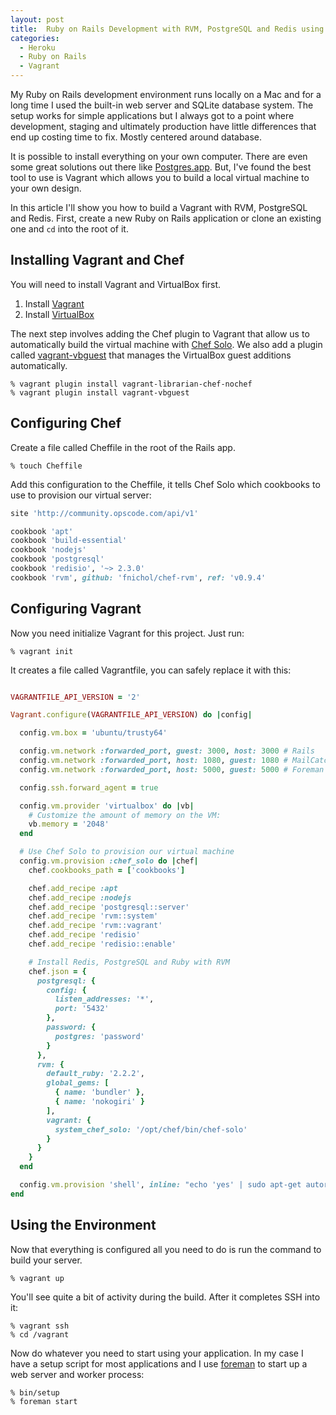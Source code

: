 ```yaml
---
layout: post
title:  Ruby on Rails Development with RVM, PostgreSQL and Redis using Vagrant
categories:
  - Heroku
  - Ruby on Rails
  - Vagrant
---
```


My Ruby on Rails development environment runs locally on a Mac and for a long time I used the
built-in web server and SQLite database system. The setup works for simple applications but I
always got to a point where development, staging and ultimately production have little differences
that end up costing time to fix. Mostly centered around database.

It is possible to install everything on your own computer. There are even some great solutions out
there like [Postgres.app]. But, I've found the best tool to use is Vagrant which allows you to build a local
virtual machine to your own design.

In this article I'll show you how to build a Vagrant with RVM, PostgreSQL and Redis. First, create
a new Ruby on Rails application or clone an existing one and `cd` into the root of it.

## Installing Vagrant and Chef
You will need to install Vagrant and VirtualBox first.

  1. Install [Vagrant]
  2. Install [VirtualBox]

The next step involves adding the Chef plugin to Vagrant that allow us to automatically build
the virtual machine with [Chef Solo]. We also add a plugin called [vagrant-vbguest] that manages
the VirtualBox guest additions automatically.

    % vagrant plugin install vagrant-librarian-chef-nochef
    % vagrant plugin install vagrant-vbguest

## Configuring Chef

Create a file called Cheffile in the root of the Rails app.

    % touch Cheffile

Add this configuration to the Cheffile, it tells Chef Solo which cookbooks to use to provision our virtual server:

``` Ruby
site 'http://community.opscode.com/api/v1'

cookbook 'apt'
cookbook 'build-essential'
cookbook 'nodejs'
cookbook 'postgresql'
cookbook 'redisio', '~> 2.3.0'
cookbook 'rvm', github: 'fnichol/chef-rvm', ref: 'v0.9.4'
```

## Configuring Vagrant

Now you need initialize Vagrant for this project. Just run:

    % vagrant init

It creates a file called Vagrantfile, you can safely replace it with this:

```Ruby

VAGRANTFILE_API_VERSION = '2'

Vagrant.configure(VAGRANTFILE_API_VERSION) do |config|

  config.vm.box = 'ubuntu/trusty64'

  config.vm.network :forwarded_port, guest: 3000, host: 3000 # Rails
  config.vm.network :forwarded_port, host: 1080, guest: 1080 # MailCatcher
  config.vm.network :forwarded_port, host: 5000, guest: 5000 # Foreman

  config.ssh.forward_agent = true

  config.vm.provider 'virtualbox' do |vb|
    # Customize the amount of memory on the VM:
    vb.memory = '2048'
  end

  # Use Chef Solo to provision our virtual machine
  config.vm.provision :chef_solo do |chef|
    chef.cookbooks_path = ['cookbooks']

    chef.add_recipe :apt
    chef.add_recipe :nodejs
    chef.add_recipe 'postgresql::server'
    chef.add_recipe 'rvm::system'
    chef.add_recipe 'rvm::vagrant'
    chef.add_recipe 'redisio'
    chef.add_recipe 'redisio::enable'

    # Install Redis, PostgreSQL and Ruby with RVM
    chef.json = {
      postgresql: {
        config: {
          listen_addresses: '*',
          port: '5432'
        },
        password: {
          postgres: 'password'
        }
      },
      rvm: {
        default_ruby: '2.2.2',
        global_gems: [
          { name: 'bundler' },
          { name: 'nokogiri' }
        ],
        vagrant: {
          system_chef_solo: '/opt/chef/bin/chef-solo'
        }
      }
    }
  end

  config.vm.provision 'shell', inline: "echo 'yes' | sudo apt-get autoremove"
end

```

## Using the Environment

Now that everything is configured all you need to do is run the command to build your server.

    % vagrant up

You'll see quite a bit of activity during the build. After it completes SSH into it:

    % vagrant ssh
    % cd /vagrant

Now do whatever you need to start using your application. In my case I have a setup script for
most applications and I use [foreman] to start up a web server and worker process:

    % bin/setup
    % foreman start

[foreman]: https://github.com/ddollar/foreman
[Heroku]: http://heroku.com/
[Postgres.app]: http://postgresapp.com/
[Vagrant]: https://www.vagrantup.com/
[Chef Solo]: http://docs.vagrantup.com/v2/provisioning/chef_solo.html
[vagrant-vbguest]: https://github.com/dotless-de/vagrant-vbguest
[VirtualBox]: http://www.virtualbox.org/
